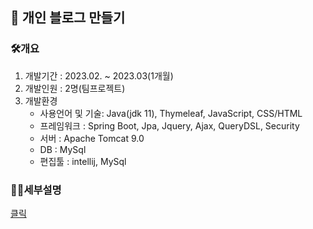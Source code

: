 ## 📢 개인 블로그 만들기

 ### 🛠개요
  1.  개발기간 : 2023.02. ~ 2023.03(1개월)
  2.  개발인원 : 2명(팀프로젝트)
  3.  개발환경
      * 사용언어 및 기술: Java(jdk 11), Thymeleaf, JavaScript, CSS/HTML
      * 프레임워크 : Spring Boot, Jpa, Jquery, Ajax, QueryDSL, Security
      * 서버 : Apache Tomcat 9.0
      * DB : MySql
      * 편집툴 : intellij, MySql

 ### 🙋‍♂️세부설명
 
  [클릭](https://seung-soos.tistory.com/4)
 
